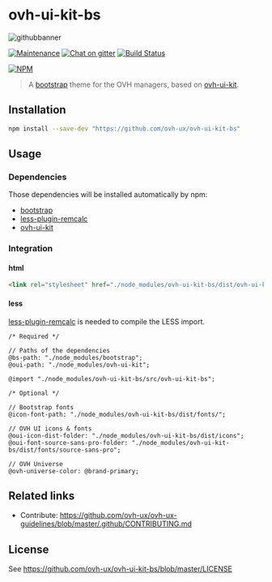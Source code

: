 # ovh-ui-kit-bs

![githubbanner](https://user-images.githubusercontent.com/3379410/27423240-3f944bc4-5731-11e7-87bb-3ff603aff8a7.png)

[![Maintenance](https://img.shields.io/maintenance/yes/2018.svg)]() [![Chat on gitter](https://img.shields.io/gitter/room/ovh/ux.svg)](https://gitter.im/ovh/ux) [![Build Status](https://travis-ci.org/ovh-ux/ovh-ui-kit-bs.svg)](https://travis-ci.org/ovh-ux/ovh-ui-kit-bs)

[![NPM](https://nodei.co/npm/ovh-ui-kit-bs.png?downloads=true&downloadRank=true&stars=true)](https://nodei.co/npm/ovh-ui-kit-bs/)

> A [bootstrap](https://github.com/twbs/bootstrap) theme for the OVH managers, based on [ovh-ui-kit](https://github.com/ovh-ux/ovh-ui-kit).

## Installation

```bash
npm install --save-dev "https://github.com/ovh-ux/ovh-ui-kit-bs"
```

## Usage

### Dependencies

Those dependencies will be installed automatically by npm:

- [bootstrap](https://github.com/twbs/bootstrap)
- [less-plugin-remcalc](https://github.com/ovh-ux/less-plugin-remcalc)
- [ovh-ui-kit](https://github.com/ovh-ux/ovh-ui-kit)

### Integration

#### html

```html
<link rel="stylesheet" href="./node_modules/ovh-ui-kit-bs/dist/ovh-ui-kit-bs.css">
```

#### less

[less-plugin-remcalc](https://github.com/ovh-ux/less-plugin-remcalc) is needed to compile the LESS import.

```less
/* Required */

// Paths of the dependencies
@bs-path: "./node_modules/bootstrap";
@oui-path: "./node_modules/ovh-ui-kit";

@import "./node_modules/ovh-ui-kit-bs/src/ovh-ui-kit-bs";

/* Optional */

// Bootstrap fonts
@icon-font-path: "./node_modules/ovh-ui-kit-bs/dist/fonts/";

// OVH UI icons & fonts
@oui-icon-dist-folder: "./node_modules/ovh-ui-kit-bs/dist/icons";
@oui-font-source-sans-pro-folder: "./node_modules/ovh-ui-kit-bs/dist/fonts/source-sans-pro";

// OVH Universe
@ovh-universe-color: @brand-primary;
```

## Related links

 * Contribute: https://github.com/ovh-ux/ovh-ux-guidelines/blob/master/.github/CONTRIBUTING.md

## License

See https://github.com/ovh-ux/ovh-ui-kit-bs/blob/master/LICENSE
